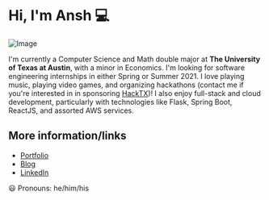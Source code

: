 # Hi, I'm Ansh :computer:

![Image](https://anshjainpublic.s3.us-east-2.amazonaws.com/Banner4.png)

I'm currently a Computer Science and Math double major at **The University of Texas at Austin**, with a minor in Economics. I'm looking for software engineering internships in either Spring or Summer 2021. I love playing music, playing video games, and organizing hackathons (contact me if you're interested in in sponsoring [HackTX](http://freetailhackers.com))! I also enjoy full-stack and cloud development, particularly with technologies like Flask, Spring Boot, ReactJS, and assorted AWS services. 

## More information/links
- [Portfolio](http://gamebot2.com)
- [Blog](https://medium.com/@fuzzydice1232)
- [LinkedIn](http://linkedin.com/in/anshjain-145)

:smiley: Pronouns: he/him/his
